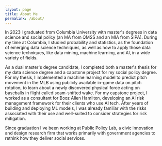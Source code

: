 ```yaml
---
layout: page
title: About Me
permalink: /about/
---
```


In 2023 I graduated from Columbia University with master's degrees in data science and social policy (an MA from QMSS and an MIA from SIPA). 
During my time at Columbia, I studied probability and statistics, as the foundation of emerging data science techniques, as well as how to apply those data science techniques, like data mining, machine learning, and AI, in a wide variety of fields.

As a dual master's degree candidate, I completed both a master's thesis for my data science degree and a capstone project for my social policy degree. For my thesis, I implemented a machine learning model to predict pitch movement in the MLB using publicly available in-game data on pitch rotation, to learn about a newly discovered physical force acting on baseballs in flight called seam-shifted wake. For my capstone project, I worked as a consultant for Booz Allen Hamilton, developing an AI risk management framework for their clients who use AI tech. After years of building and deploying ML models, I was already familiar with the risks associated with their use and well-suited to consider strategies for risk mitigation. 

Since graduation I've been working at Public Policy Lab, a civic innovation and design research firm that works primarily with government agencies to rethink how they deliver social services.

